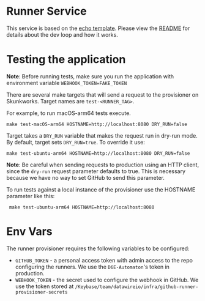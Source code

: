 # Runner Service

This service is based on the [echo
template](https://github.com/datawire/infrastructure/tree/master/echo). Please view the
[README](https://github.com/datawire/infrastructure/tree/master/echo) for details about the dev loop
and how it works.

# Testing the application

**Note**: Before running tests, make sure you run the application with environment variable `WEBHOOK_TOKEN=FAKE_TOKEN`

There are several make targets that will send a request to the provisioner on Skunkworks. Target names 
are `test-<RUNNER_TAG>`.


For example, to run macOS-arm64 tests execute.

```shell
make test-macOS-arm64 HOSTNAME=http://localhost:8080 DRY_RUN=false
```

Target takes a `DRY_RUN` variable that makes the request run in dry-run mode. By default, target sets 
`DRY_RUN=true`. To override it use:

```shell
make test-ubuntu-arm64 HOSTNAME=http://localhost:8080 DRY_RUN=false
```

**Note**: Be careful when sending requests to production using an HTTP client, since the `dry-run` 
request parameter defaults to true. This is necessary because we have no way to set GitHub to send this 
parameter. 

To run tests against a local instance of the provisioner use the HOSTNAME parameter like this:

```shell
 make test-ubuntu-arm64 HOSTNAME=http://localhost:8080
```

# Env Vars
The runner provisioner requires the following variables to be configured:
- `GITHUB_TOKEN` - a personal access token with admin access to the repo configuring the runners. 
We use the `D6E-Automaton`'s token in production.
- `WEBHOOK_TOKEN` - the secret used to configure the webhook in GitHub. We use the token stored at 
`/Keybase/team/datawireio/infra/github-runner-provisioner-secrets`
